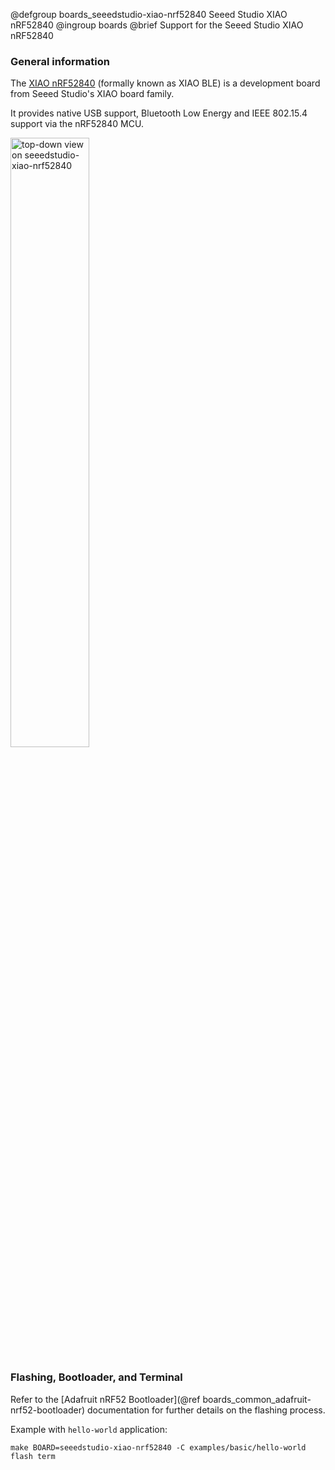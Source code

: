 @defgroup    boards_seeedstudio-xiao-nrf52840 Seeed Studio XIAO nRF52840
@ingroup     boards
@brief       Support for the Seeed Studio XIAO nRF52840

### General information

The [XIAO nRF52840][seeedstudio-xiao-nrf52840] (formally known as XIAO BLE)
is a development board from Seeed Studio's XIAO board family.

It provides native USB support, Bluetooth
Low Energy and IEEE 802.15.4 support via the nRF52840 MCU.

<img src="https://files.seeedstudio.com/wiki/XIAO-BLE/pinout2.png"
     alt="top-down view on seeedstudio-xiao-nrf52840" width="50%"/>

[seeedstudio-xiao-nrf52840]: https://wiki.seeedstudio.com/XIAO_BLE/

### Flashing, Bootloader, and Terminal

Refer to the [Adafruit nRF52 Bootloader](@ref boards_common_adafruit-nrf52-bootloader)
documentation for further details on the flashing process.

Example with `hello-world` application:
```shell
make BOARD=seeedstudio-xiao-nrf52840 -C examples/basic/hello-world flash term
```

